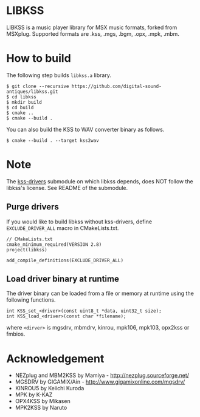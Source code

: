# LIBKSS

LIBKSS is a music player library for MSX music formats, forked from MSXplug.
Supported formats are .kss, .mgs, .bgm, .opx, .mpk, .mbm.

# How to build

The following step builds `libkss.a` library.

```
$ git clone --recursive https://github.com/digital-sound-antiques/libkss.git
$ cd libkss
$ mkdir build
$ cd build
$ cmake ..
$ cmake --build .
```

You can also build the KSS to WAV converter binary as follows.

```
$ cmake --build . --target kss2wav
```

# Note
The [kss-drivers] submodule on which libkss depends, does NOT follow the libkss's license.
See README of the submodule.

[kss-drivers]: https://github.com/digital-sound-antiques/kss-drivers/

## Purge drivers
If you would like to build libkss without kss-drivers, define `EXCLUDE_DRIVER_ALL` macro in CMakeLists.txt.

```
// CMakeLists.txt
cmake_minimum_required(VERSION 2.8)
project(libkss)

add_compile_definitions(EXCLUDE_DRIVER_ALL)
```

## Load driver binary at runtime
The driver binary can be loaded from a file or memory at runtime using the following functions.

```
int KSS_set_<driver>(const uint8_t *data, uint32_t size);
int KSS_load_<driver>(const char *filename);
```

where `<dirver>` is mgsdrv, mbmdrv, kinrou, mpk106, mpk103, opx2kss or fmbios.

# Acknowledgement
- NEZplug and MBM2KSS by Mamiya - http://nezplug.sourceforge.net/
- MGSDRV by GIGAMIX/Ain - http://www.gigamixonline.com/mgsdrv/
- KINROU5 by Keiichi Kuroda
- MPK by K-KAZ
- OPX4KSS by Mikasen
- MPK2KSS by Naruto
